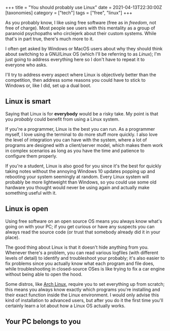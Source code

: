 +++
title = "You should probably use Linux"
date = 2021-04-13T22:30:00Z
[taxonomies]
category = ["tech"]
tags = ["free", "linux"]
+++

As you probably know, I like using free software (free as in _freedom_, not free of charge). Most people see users with this mentality as a group of paranoid psychopaths who circlejerk about their custom systems. While that's in part true, there's much more to it.

I often get asked by Windows or MacOS users about why they should think about switching to a GNU/Linux OS (which I'll be referring to as _Linux_); I'm just going to address everything here so I don't have to repeat it to everyone who asks.

I'll try to address every aspect where Linux is objectively better than the competition, then address some reasons you could have to stick to Windows or, like I did, set up a dual boot.

Linux is smart
--------------

Saying that Linux is for **everybody** would be a risky take. My point is that you _probably_ could benefit from using a Linux system.

If you're a programmer, Linux is the best you can run. As a programmer myself, I love using the terminal to do more stuff more quickly. I also love the level of integration you can have with the system, where a lot of programs are designed with a client/server model, which makes them work in complex scenarios as long as you have the time and patience to configure them properly.

If you're a student, Linux is also good for you since it's the best for quickly taking notes without the annoying Windows 10 updates popping up and rebooting your system seemingly at random. Every Linux system will probably be more lightweight than Windows, so you could use some old hardware you thought would never be using again and actually make something useful with it.


Linux is open
-------------

Using free software on an open source OS means you always know what's going on with your PC; if you get curious or have any suspects you can always read the source code (or trust that somebody already did it in your place). 

The good thing about Linux is that it doesn't hide anything from you. Whenever there's a problem, you can read various logfiles (with different levels of detail) to identify and troubleshoot your probably; it's also easier to fix problems since you actually know what each program and file does, while troubleshooting in closed-source OSes is like trying to fix a car engine without being able to open the hood.

Some distros, like [Arch Linux](https://archlinux.org/), require you to set everything up from scratch; this means you always know exactly which programs you're installing and their exact function inside the Linux environment. I would only advise this kind of installation to advanced users, but after you do it the first time you'll certainly learn a lot about how a Linux OS actually works.

Your PC belongs to you
----------------------

